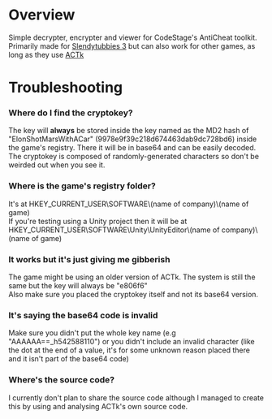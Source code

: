 # Overview
Simple decrypter, encrypter and viewer for CodeStage's AntiCheat toolkit.  
Primarily made for [Slendytubbies 3](https://zeoworks.com/games/Slendytubbies3.html)
but can also work for other games, as long as they use [ACTk](https://codestage.net/uas/actk/)

# Troubleshooting
### Where do I find the cryptokey?
The key will **always** be stored inside the key named as the MD2 hash of "ElonShotMarsWithACar" (9978e9f39c218d674463dab9dc728bd6)
inside the game's registry. There it will be in base64 and can be easily decoded.  
The cryptokey is composed of randomly-generated characters so don't be weirded out when you see it.

### Where is the game's registry folder?
It's at HKEY_CURRENT_USER\SOFTWARE\\(name of company)\\(name of game)  
If you're testing using a Unity project then it will be at HKEY_CURRENT_USER\SOFTWARE\Unity\UnityEditor\\(name of company)\\(name of game)

### It works but it's just giving me gibberish
The game might be using an older version of ACTk.
The system is still the same but the key will always be "e806f6"  
Also make sure you placed the cryptokey itself and not its base64 version.

### It's saying the base64 code is invalid
Make sure you didn't put the whole key name (e.g "AAAAAA==\_h542588110")
or you didn't include an invalid character (like the dot at the end of a value,
it's for some unknown reason placed there and it isn't part of the base64 code)

### Where's the source code?
I currently don't plan to share the source code although I managed to create this by using and analysing ACTk's own source code.
